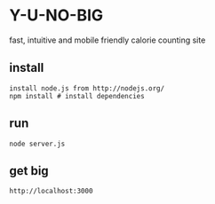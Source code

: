 Y-U-NO-BIG
==========

fast, intuitive and mobile friendly calorie counting site

install
-------

    install node.js from http://nodejs.org/
    npm install # install dependencies

run
---

    node server.js

get big
-----

    http://localhost:3000
